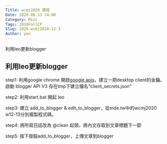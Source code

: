 ```yaml
---
Title: wcmj2020 課程
Date: 2020-06-13 14:00
Category: Misc
Tags: 2018FallCP
Slug: 2020-wcmj2020-12-3
Author: yen
---
```


利用leo更新blogger

<!--PELICAN_END_SUMMARY -->
利用leo更新blogger
----
step1: 利用google chrome 開啟[google apis]，建立一把desktop client的金鑰。啟動 blogger API V3 存在tmp下建立檔名"client_secrets.json"

step2: 利用start.bat 開起 leo

step3: 建立 add_to_blogger & edit_to_blogger，從mde.tw中的wcmj2020 w12-13分別複製程式碼。

step4: 將所寫日誌改為 @clean 起頭，將內文存取到文章標題下一節

step5: 按下按鈕add_to_blogger，上傳文章到blogger







[google apis]:https://console.developers.google.com/
